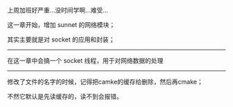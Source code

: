 上周加班好严重...没时间学啊...难受...

这一章开始，增加 sunnet 的网络模块；

其实主要就是对 socket 的应用和封装；

----------------------------------------

在这一章中会搞一个 socket 线程，用于对网络数据的处理

----------------------------------------

修改了文件的名字的时候，记得把camke的缓存给删除，然后再cmake；

不然它默认是先读缓存的，读不到会报错。
